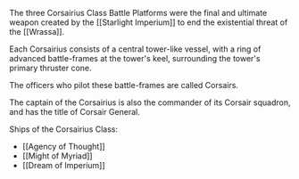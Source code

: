 The three Corsairius Class Battle Platforms were the final and ultimate weapon created by the [[Starlight Imperium]] to end the existential threat of the [[Wrassa]].

Each Corsairius consists of a central tower-like vessel, with a ring of advanced battle-frames at the tower's keel, surrounding the tower's primary thruster cone.

The officers who pilot these battle-frames are called Corsairs.

The captain of the Corsairius is also the commander of its Corsair squadron, and has the title of Corsair General.

Ships of the Corsairius Class:
- [[Agency of Thought]]
- [[Might of Myriad]]
- [[Dream of Imperium]]